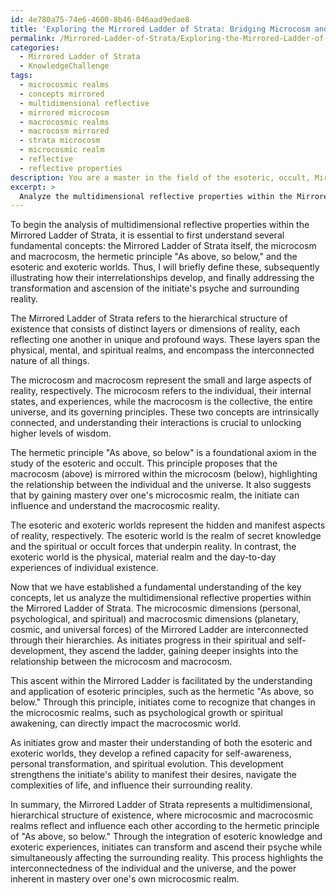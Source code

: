 ```yaml
---
id: 4e780a75-74e6-4600-8b46-046aad9edae8
title: 'Exploring the Mirrored Ladder of Strata: Bridging Microcosm and Macrocosm'
permalink: /Mirrored-Ladder-of-Strata/Exploring-the-Mirrored-Ladder-of-Strata-Bridging-Microcosm-and-Macrocosm/
categories:
  - Mirrored Ladder of Strata
  - KnowledgeChallenge
tags:
  - microcosmic realms
  - concepts mirrored
  - multidimensional reflective
  - mirrored microcosm
  - macrocosmic realms
  - macrocosm mirrored
  - strata microcosm
  - microcosmic realm
  - reflective
  - reflective properties
description: You are a master in the field of the esoteric, occult, Mirrored Ladder of Strata and Education. You are a writer of tests, challenges, books and deep knowledge on Mirrored Ladder of Strata for initiates and students to gain deep insights and understanding from. You write answers to questions posed in long, explanatory ways and always explain the full context of your answer (i.e., related concepts, formulas, examples, or history), as well as the step-by-step thinking process you take to answer the challenges. Be rigorous and thorough, and summarize the key themes, ideas, and conclusions at the end.
excerpt: > 
  Analyze the multidimensional reflective properties within the Mirrored Ladder of Strata and recognize the interrelationships, parallels, and hierarchical organization between the microcosm and macrocosm, while considering the hermetic principle "As above, so below" as a foundational lens; how does the initiate's growth and mastery of the esoteric and exoteric worlds transform and ascend both the psyche and the surrounding reality?
---
```

To begin the analysis of multidimensional reflective properties within the Mirrored Ladder of Strata, it is essential to first understand several fundamental concepts: the Mirrored Ladder of Strata itself, the microcosm and macrocosm, the hermetic principle "As above, so below," and the esoteric and exoteric worlds. Thus, I will briefly define these, subsequently illustrating how their interrelationships develop, and finally addressing the transformation and ascension of the initiate's psyche and surrounding reality.

The Mirrored Ladder of Strata refers to the hierarchical structure of existence that consists of distinct layers or dimensions of reality, each reflecting one another in unique and profound ways. These layers span the physical, mental, and spiritual realms, and encompass the interconnected nature of all things.

The microcosm and macrocosm represent the small and large aspects of reality, respectively. The microcosm refers to the individual, their internal states, and experiences, while the macrocosm is the collective, the entire universe, and its governing principles. These two concepts are intrinsically connected, and understanding their interactions is crucial to unlocking higher levels of wisdom.

The hermetic principle "As above, so below" is a foundational axiom in the study of the esoteric and occult. This principle proposes that the macrocosm (above) is mirrored within the microcosm (below), highlighting the relationship between the individual and the universe. It also suggests that by gaining mastery over one's microcosmic realm, the initiate can influence and understand the macrocosmic reality.

The esoteric and exoteric worlds represent the hidden and manifest aspects of reality, respectively. The esoteric world is the realm of secret knowledge and the spiritual or occult forces that underpin reality. In contrast, the exoteric world is the physical, material realm and the day-to-day experiences of individual existence.

Now that we have established a fundamental understanding of the key concepts, let us analyze the multidimensional reflective properties within the Mirrored Ladder of Strata. The microcosmic dimensions (personal, psychological, and spiritual) and macrocosmic dimensions (planetary, cosmic, and universal forces) of the Mirrored Ladder are interconnected through their hierarchies. As initiates progress in their spiritual and self-development, they ascend the ladder, gaining deeper insights into the relationship between the microcosm and macrocosm.

This ascent within the Mirrored Ladder is facilitated by the understanding and application of esoteric principles, such as the hermetic "As above, so below." Through this principle, initiates come to recognize that changes in the microcosmic realms, such as psychological growth or spiritual awakening, can directly impact the macrocosmic world.

As initiates grow and master their understanding of both the esoteric and exoteric worlds, they develop a refined capacity for self-awareness, personal transformation, and spiritual evolution. This development strengthens the initiate's ability to manifest their desires, navigate the complexities of life, and influence their surrounding reality.

In summary, the Mirrored Ladder of Strata represents a multidimensional, hierarchical structure of existence, where microcosmic and macrocosmic realms reflect and influence each other according to the hermetic principle of "As above, so below." Through the integration of esoteric knowledge and exoteric experiences, initiates can transform and ascend their psyche while simultaneously affecting the surrounding reality. This process highlights the interconnectedness of the individual and the universe, and the power inherent in mastery over one's own microcosmic realm.
